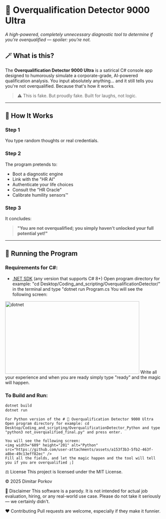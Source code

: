 # 🧠 Overqualification Detector 9000 Ultra

*A high-powered, completely unnecessary diagnostic tool to determine if you're overqualified — spoiler: you're not.*

## 🪄 What is this?

The **Overqualification Detector 9000 Ultra** is a satirical C# console app designed to humorously simulate a corporate-grade, AI-powered qualification analysis. You input absolutely anything... and it still tells you you're not overqualified. Because that's how it works.

> ⚠️ This is fake. But proudly fake. Built for laughs, not logic.

---

## 🚀 How It Works

### Step 1
You type random thoughts or real credentials.

### Step 2
The program pretends to:
- Boot a diagnostic engine
- Link with the "HR AI"
- Authenticate your life choices
- Consult the "HR Oracle"
- Calibrate humility sensors™

### Step 3
It concludes:
> **"You are not overqualified; you simply haven’t unlocked your full potential yet!"**

---

## 🧪 Running the Program

### Requirements for C#:
- [.NET SDK](https://dotnet.microsoft.com/download) (any version that supports C# 8+)
Open program directory for example: "cd Desktop/Coding_and_scripting/OverqualificationDetector/" in the terminal and type "dotnet run Program.cs
You will see the following screen:
<img width="434" height="234" alt="dotnet" src="https://github.com/user-attachments/assets/77cc74f4-b93f-4732-ab9c-3f194d144f5a" />
Write all your experience and when you are ready simply type "ready" and the magic will happen.

### To Build and Run:
```bash
dotnet build
dotnet run

```

```
For Python version of the # 🧠 Overqualification Detector 9000 Ultra
Open program directory for example: cd Desktop/Coding_and_scripting/OverqualificationDetector_Python and type "python3 not_overqualified_final.py" and press enter.

You will see the following screen:
<img width="609" height="201" alt="Python" src="https://github.com/user-attachments/assets/a153f3b3-5fb2-463f-a8be-49c13eff82ec" />
Fill all the fields, and let the magic happen and the tool will tell you if you are overqualified ;]

```

⚖️ License
This project is licensed under the MIT License.

© 2025 Dimitar Porkov

📌 Disclaimer
This software is a parody. It is not intended for actual job evaluation, hiring, or any real-world use case. Please do not take it seriously — we certainly didn't.

❤️ Contributing
Pull requests are welcome, especially if they make it funnier.
